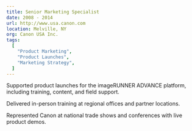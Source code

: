 ```yaml
---
title: Senior Marketing Specialist
date: 2008 - 2014
url: http://www.usa.canon.com
location: Melville, NY
org: Canon USA Inc.
tags:
  [
    "Product Marketing",
    "Product Launches",
    "Marketing Strategy",
  ]
---
```


Supported product launches for the imageRUNNER ADVANCE platform, including training, content, and field support.

Delivered in-person training at regional offices and partner locations.

Represented Canon at national trade shows and conferences with live product demos.